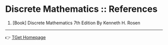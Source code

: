 # Discrete Mathematics :: References
1. [Book] Discrete Mathematics 7th Edition By Kenneth H. Rosen

___
:point_right: [TGet Homepage](/#toán-rời-rạc-discrete-mathematics)
